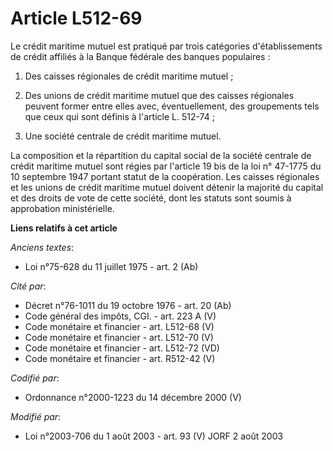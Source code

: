 # Article L512-69

Le crédit maritime mutuel est pratiqué par trois catégories d'établissements de crédit affiliés à la Banque fédérale des
banques populaires :

1. Des caisses régionales de crédit maritime mutuel ;

2. Des unions de crédit maritime mutuel que des caisses régionales peuvent former entre elles avec, éventuellement, des
groupements tels que ceux qui sont définis à l'article L. 512-74 ;

3. Une société centrale de crédit maritime mutuel.

La composition et la répartition du capital social de la société centrale de crédit maritime mutuel sont régies par l'article
19 bis de la loi n° 47-1775 du 10 septembre 1947 portant statut de la coopération. Les caisses régionales et les unions de
crédit maritime mutuel doivent détenir la majorité du capital et des droits de vote de cette société, dont les statuts sont
soumis à approbation ministérielle.

**Liens relatifs à cet article**

_Anciens textes_:

  - Loi n°75-628 du 11 juillet 1975 - art. 2 (Ab)

_Cité par_:

  - Décret n°76-1011 du 19 octobre 1976 - art. 20 (Ab)
  - Code général des impôts, CGI. - art. 223 A (V)
  - Code monétaire et financier - art. L512-68 (V)
  - Code monétaire et financier - art. L512-70 (V)
  - Code monétaire et financier - art. L512-72 (VD)
  - Code monétaire et financier - art. R512-42 (V)

_Codifié par_:

  - Ordonnance n°2000-1223 du 14 décembre 2000 (V)

_Modifié par_:

  - Loi n°2003-706 du 1 août 2003 - art. 93 (V) JORF 2 août 2003
